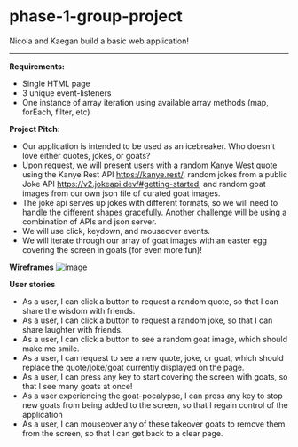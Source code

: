 # phase-1-group-project
Nicola and Kaegan build a basic web application!

---------------------------------------------------------------
**Requirements:**
- Single HTML page
- 3 unique event-listeners
- One instance of array iteration using available array methods (map, forEach, filter, etc)

**Project Pitch:**
- Our application is intended to be used as an icebreaker. Who doesn't love either quotes, jokes, or goats?
- Upon request, we will present users with a random Kanye West quote using the Kanye Rest API https://kanye.rest/, random jokes from a public Joke API  https://v2.jokeapi.dev/#getting-started, and random goat images from our own json file of curated goat images.
- The joke api serves up jokes with different formats, so we will need to handle the different shapes gracefully. Another challenge will be using a combination of APIs and json server.
- We will use click, keydown, and mouseover events.
- We will iterate through our array of goat images with an easter egg covering the screen in goats (for even more fun)!

**Wireframes**
![image](https://user-images.githubusercontent.com/22488520/171217962-292aea1d-2e0b-4527-a009-458a4490ce2c.png)


**User stories**
- As a user, I can click a button to request a random quote, so that I can share the wisdom with friends.
- As a user, I can click a button to request a random joke, so that I can share laughter with friends.
- As a user, I can click a button to see a random goat image, which should make me smile.
- As a user, I can request to see a new quote, joke, or goat, which should replace the quote/joke/goat currently displayed on the page.
- As a user, I can press any key to start covering the screen with goats, so that I see many goats at once!
- As a user experiencing the goat-pocalypse, I can press any key to stop new goats from being added to the screen, so that I regain control of the application
- As a user, I can mouseover any of these takeover goats to remove them from the screen, so that I can get back to a clear page.

